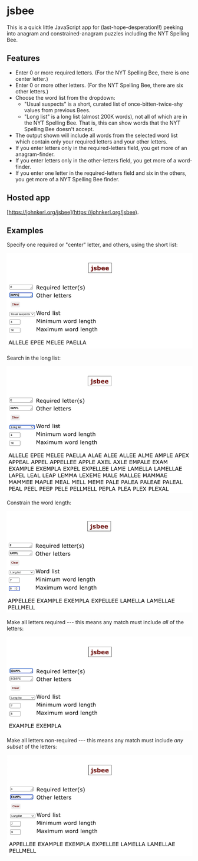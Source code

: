 # jsbee

This is a quick little JavaScript app for (last-hope-desperation!!) peeking into anagram and constrained-anagram puzzles including the NYT Spelling Bee.

## Features

* Enter 0 or more required letters. (For the NYT Spelling Bee, there is one center letter.)
* Enter 0 or more other letters. (For the NYT Spelling Bee, there are six other letters.)
* Choose the word list from the dropdown:
  * "Usual suspects" is a short, curated list of once-bitten-twice-shy values from previous Bees.
  * "Long list" is a long list (almost 200K words), not all of which are in the NYT Spelling Bee. That is, this can show words that the NYT Spelling Bee doesn't accept.
* The output shown will include all words from the selected word list which contain only your required letters and your other letters.
* If you enter letters only in the required-letters field, you get more of an anagram-finder.
* If you enter letters only in the other-letters field, you get more of a word-finder.
* If you enter one letter in the required-letters field and six in the others, you get more of a NYT Spelling Bee finder.

## Hosted app

[https://johnkerl.org/jsbee](https://johnkerl.org/jsbee).

## Examples

Specify one required or "center" letter, and others, using the short list:

![example-1](./examples/example-1.png)

Search in the long list:

![example-2](./examples/example-2.png)

Constrain the word length:

![example-3](./examples/example-3.png)

Make all letters required --- this means any match must include _all_ of the letters:

![example-4](./examples/example-4.png)

Make all letters non-required --- this means any match must include _any subset_ of the letters:

![example-5](./examples/example-5.png)
